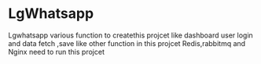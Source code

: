 # LgWhatsapp
Lgwhatsapp various function to createthis projcet like dashboard user login and data fetch ,save like other function in this projcet
Redis,rabbitmq and Nginx need to run this projcet 
